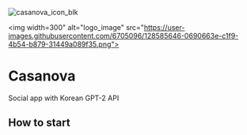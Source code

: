 ![casanova_icon_blk](https://user-images.githubusercontent.com/6705096/128585646-0690663e-c1f9-4b54-b879-31449a089f35.png)

<img width=300" alt="logo_image" src="https://user-images.githubusercontent.com/6705096/128585646-0690663e-c1f9-4b54-b879-31449a089f35.png">

# Casanova

Social app with Korean GPT-2 API

## How to start
